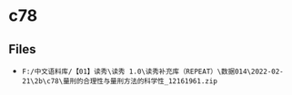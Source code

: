 # c78

## Files

- `F:/中文语料库/【01】读秀\读秀 1.0\读秀补充库（REPEAT）\数据014\2022-02-21\2b\c78\量刑的合理性与量刑方法的科学性_12161961.zip`
